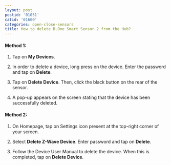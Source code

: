```yaml
---
layout: post
postid: '01051'
catid: '01600'
categories: open-close-sensors
title: How to delete B.One Smart Sensor 2 from the Hub?
---
```


#### **Method 1:**

1. Tap on **My Devices**.

2. In order to delete a device, long press on the device. Enter the password and tap on **Delete**.

3. Tap on **Delete Device**. Then, click the black button on the rear of the sensor.

4. A pop-up appears on the screen stating that the device has been successfully deleted.

#### **Method 2:**

1. On Homepage, tap on Settings icon present at the top-right corner of your screen.

2. Select **Delete Z-Wave Device**. Enter password and tap on **Delete**.

3. Follow the Device User Manual to delete the device. When this is completed, tap on **Delete Device**.

